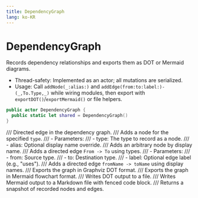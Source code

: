 ```yaml
---
title: DependencyGraph
lang: ko-KR
---
```


# DependencyGraph

Records dependency relationships and exports them as DOT or Mermaid diagrams.
- Thread-safety: Implemented as an actor; all mutations are serialized.
- Usage: Call ``addNode(_:alias:)`` and ``addEdge(from:to:label:)-(_,To.Type,_)`` while wiring modules,
  then export with ``exportDOT()``/``exportMermaid()`` or file helpers.

```swift
public actor DependencyGraph {
  public static let shared = DependencyGraph()
}
```

  /// Directed edge in the dependency graph.
  /// Adds a node for the specified `type`.
  /// - Parameters:
  ///   - type: The type to record as a node.
  ///   - alias: Optional display name override.
  /// Adds an arbitrary node by display name.
  /// Adds a directed edge `From -> To` using types.
  /// - Parameters:
  ///   - from: Source type.
  ///   - to: Destination type.
  ///   - label: Optional edge label (e.g., "uses").
  /// Adds a directed edge `fromName -> toName` using display names.
  /// Exports the graph in Graphviz DOT format.
  /// Exports the graph in Mermaid flowchart format.
  /// Writes DOT output to a file.
  /// Writes Mermaid output to a Markdown file with fenced code block.
  /// Returns a snapshot of recorded nodes and edges.
